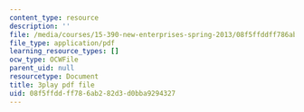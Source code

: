 ```yaml
---
content_type: resource
description: ''
file: /media/courses/15-390-new-enterprises-spring-2013/08f5ffddff786ab282d3d0bba9294327_cKJ0Bx3N2tQ.pdf
file_type: application/pdf
learning_resource_types: []
ocw_type: OCWFile
parent_uid: null
resourcetype: Document
title: 3play pdf file
uid: 08f5ffdd-ff78-6ab2-82d3-d0bba9294327
---
```

